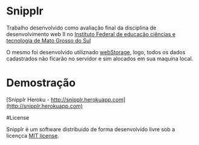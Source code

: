 # Snipplr

Trabalho desenvolvido como avaliação final da disciplina de desenvolvimento web II no [Instituto Federal de educação ciências e tecnologia de Mato Grosso do Sul](http://www.ifms.edu.br)

O mesmo foi desenvolvido utiliznado [webStorage](http://www.w3schools.com/html/html5_webstorage.asp), logo, todos os dados cadastrados não ficarão no servidor e sim alocados em sua maquina local.

# Demostração

[Snipplr Heroku - http://snipplr.herokuapp.com](http://snipplr.herokuapp.com)

#License

Snipplr é um software distribuido de forma desenvolvido livre sob a licençca [MIT license](http://luizpicolo.mit-license.org).


